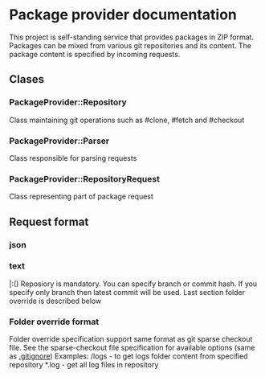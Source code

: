 Package provider documentation
==============================
This project is self-standing service that provides packages in ZIP
format. Packages can be mixed from various git repositories and its content.
The package content is specified by incoming requests.


Clases
-------

### PackageProvider::Repository
Class maintaining git operations such as #clone, #fetch and #checkout

### PackageProvider::Parser
Class responsible for parsing requests

### PackageProvider::RepositoryRequest
Class representing part of package request

Request format
--------------
### json

### text
<repository>|<branch>:<commitHash>(<folderOverride>)
Reposiory is mandatory. You can specify branch or commit hash. If you
specify only branch then latest commit will be used. Last section
folder override is described below

### Folder override format
Folder override specification support same format as git sparse checkout
file. See the sparse-checkout file specification for available options
(same as [.gitignore](http://git-scm.com/docs/gitignore))
Examples:
  /logs - to get logs folder content from specified repository
  \*.log - get all log files in repository
